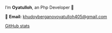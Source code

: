 I’m **Oyatulloh**, an Php Developer 🚀  

📧 **Email:** khudoyberganovoyatulloh405@gmail.com  

[GitHub stats](https://github-readme-stats.vercel.app/api?username=OyatullohG24&show_icons=true&theme=dark)
